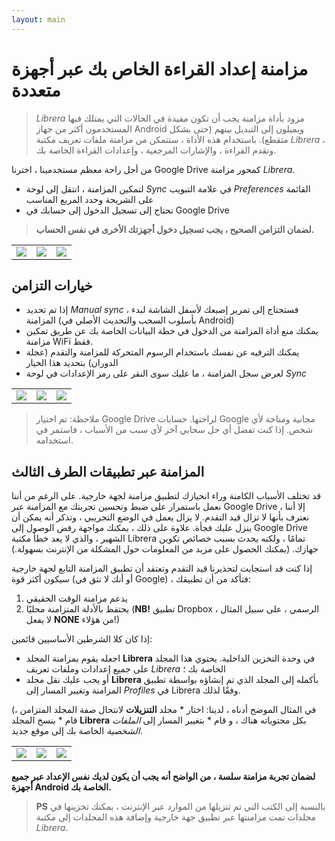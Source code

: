 ```yaml
---
layout: main
---
```


# مزامنة إعداد القراءة الخاص بك عبر أجهزة متعددة


> _Librera_ مزود بأداة مزامنة يجب أن تكون مفيدة في الحالات التي يمتلك فيها المستخدمون أكثر من جهاز Android ويميلون إلى التبديل بينهم (حتى بشكل متقطع). باستخدام هذه الأداة ، ستتمكن من مزامنة ملفات تعريف مكتبة _Librera_ ، وتقدم القراءة ، والإشارات المرجعية ، وإعدادات القراءة الخاصة بك.

من أجل راحة معظم مستخدمينا ، اخترنا Google Drive كمحور مزامنة _Librera_.

* لتمكين المزامنة ، انتقل إلى لوحة _Sync_ في علامة التبويب _Preferences_ القائمة على الشريحة وحدد المربع المناسب
* تحتاج إلى تسجيل الدخول إلى حسابك في Google Drive
 
> **لضمان التزامن الصحيح ، يجب تسجيل دخول أجهزتك الأخرى في نفس الحساب.**

||||
|-|-|-|
|![](1.jpg)|![](2.jpg)|![](3.jpg)|

## خيارات التزامن

* إذا تم تحديد _Manual sync_ ، فستحتاج إلى تمرير إصبعك لأسفل الشاشة لبدء المزامنة (بأسلوب السحب والتحديث الأصلي في Android)
* يمكنك منع أداة المزامنة من الدخول في خطة البيانات الخاصة بك عن طريق تمكين مزامنة WiFi فقط.
* يمكنك الترفيه عن نفسك باستخدام الرسوم المتحركة للمزامنة والتقدم (عجلة الدوران) بتحديد هذا الخيار
* لعرض سجل المزامنة ، ما عليك سوى النقر على رمز الإعدادات في لوحة _Sync_

||||
|-|-|-|
|![](32.jpg)|![](41.jpg)|![](42.jpg)|

> ملاحظة: تم اختيار Google Drive لراحتها. حسابات Google مجانية ومتاحة لأي شخص. إذا كنت تفضل أي حل سحابي آخر لأي سبب من الأسباب ، فاستمر في استخدامه.

## المزامنة عبر تطبيقات الطرف الثالث

قد تختلف الأسباب الكامنة وراء انحيازك لتطبيق مزامنة لجهة خارجية. على الرغم من أننا نعمل باستمرار على ضبط وتحسين تجربتك مع المزامنة عبر Google Drive ، إلا أننا نعترف بأنها لا تزال قيد التقدم. لا يزال يعمل في الوضع التجريبي ، وتذكر أنه يمكن أن ينزل عليك فجأة.
علاوة على ذلك ، يمكنك مواجهة رفض الوصول إلى Google Drive الشهير ، والذي لا يعد خطأ مكتبة Librera تمامًا ، ولكنه يحدث بسبب خصائص تكوين جهازك. (يمكنك الحصول على مزيد من المعلومات حول المشكلة من الإنترنت بسهولة.)

إذا كنت قد استجابت لتحذيرنا قيد التقدم وتعتقد أن تطبيق المزامنة التابع لجهة خارجية سيكون أكثر قوة (أو أنك لا تثق في Google) ، فتأكد من أن تطبيقك:
1. يدعم مزامنة الوقت الحقيقي
2. يحتفظ بالأدلة المتزامنة محليًا (**NB!** تطبيق Dropbox الرسمي ، على سبيل المثال ، لا يفعل **NONE** من هؤلاء!)

إذا كان كلا الشرطين الأساسيين قائمين:
* اجعله يقوم بمزامنة المجلد **Librera** في وحدة التخزين الداخلية. يحتوي هذا المجلد على جميع إعدادات وملفات تعريف _Librera_ الخاصة بك ؛
* أو يجب عليك نقل مجلد **Librera** بأكمله إلى المجلد الذي تم إنشاؤه بواسطة تطبيق المزامنة وتغيير المسار إلى _Profiles_ في Librera وفقًا لذلك.

(في المثال الموضح أدناه ، لدينا:
اختار * مجلد **التنزيلات** لانتحال صفة المجلد المتزامن ،
قام * بنسخ المجلد **Librera** بكل محتوياته هناك ، و
قام * بتغيير المسار إلى _الملفات الشخصية_ الخاصة بك إلى موقع جديد.

||||
|-|-|-|
|![](4.jpg)|![](5.jpg)|![](6.jpg)|

**لضمان تجربة مزامنة سلسة ، من الواضح أنه يجب أن يكون لديك نفس الإعداد عبر جميع أجهزة Android الخاصة بك.**

> **PS** بالنسبة إلى الكتب التي تم تنزيلها من الموارد عبر الإنترنت ، يمكنك تخزينها في مجلدات تمت مزامنتها عبر تطبيق جهة خارجية وإضافة هذه المجلدات إلى مكتبة _Librera_.



